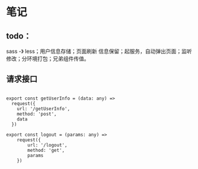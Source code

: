 # 笔记

## todo：
sass -》 less；用户信息存储；页面刷新 信息保留；起服务，自动弹出页面；监听修改；分环境打包；兄弟组件传值。

## 请求接口
```

export const getUserInfo = (data: any) =>
  request({
    url: '/getUserInfo',
    method: 'post',
    data
  })
  
export const logout = (params: any) =>
    request({
        url: '/logout',
        method: 'get',
        params
    })
```




